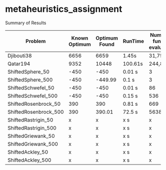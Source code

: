 # metaheuristics_assignment

Summary of Results

|  Problem  |  Known Optimum  |  Optimum Found  | RunTime |  Number of function evaluations  
|  ---  |  ---  |  ---  |  ---  |  ---  |
|  Djibouti38  |  6656  |  6659  |  1.45s |  31,758   |
|  Qatar194  |  9352  |  10448  |  100.61s |  244,853   |
|  ShiftedSphere_50  |  -450  |  -450  |  0.01 s |  3   |
|  ShiftedSphere_500  |  -450  |  -449.99  |  0.1 s |  3   |
|  ShiftedSchwefel_50  |  -450  |  -450  |  0.01 s |  86   |
|  ShiftedSchwefel_500  |  -450  |  -450  |  0.15 s |  536   |
|  ShiftedRosenbrock_50  |  390  |  390  |  0.81 s |  669   |
|  ShiftedRosenbrock_500  |  390  |  390.01  |  72.5 s |  5638   |
|  ShiftedRastrigin_50  |  x  |  x  |  x s |  x   |
|  ShiftedRastrigin_500  |  x  |  x  |  x s |  x   |
|  ShiftedGriewank_50  |  x  |  x  |  x s |  x   |
|  ShiftedGriewank_500  |  x  |  x  |  x s |  x   |
|  ShiftedAckley_50  |  x  |  x  |  x s |  x   |
|  ShiftedAckley_500  |  x  |  x  |  x s |  x   |

